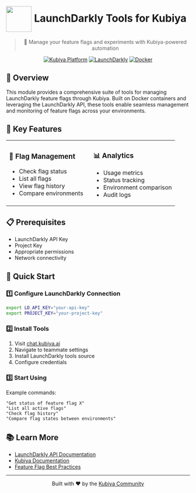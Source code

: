 # <img src="https://launchdarkly.com/favicon.ico" width="70" align="center" /> LaunchDarkly Tools for Kubiya

<div align="center">

> 🚀 Manage your feature flags and experiments with Kubiya-powered automation

[![Kubiya Platform](https://img.shields.io/badge/Kubiya-Platform-blue?style=for-the-badge)](https://chat.kubiya.ai)
[![LaunchDarkly](https://img.shields.io/badge/LaunchDarkly-Managed-00C9C9?style=for-the-badge)](https://launchdarkly.com/)
[![Docker](https://img.shields.io/badge/Docker-Powered-2496ED?style=for-the-badge&logo=docker&logoColor=white)](https://www.docker.com)

</div>

## 🎯 Overview

This module provides a comprehensive suite of tools for managing LaunchDarkly feature flags through Kubiya. Built on Docker containers and leveraging the LaunchDarkly API, these tools enable seamless management and monitoring of feature flags across your environments.

## 🔑 Key Features

<table>
<tr>
<td width="50%">

### 🚩 Flag Management
- Check flag status
- List all flags
- View flag history
- Compare environments

</td>
<td width="50%">

### 📊 Analytics
- Usage metrics
- Status tracking
- Environment comparison
- Audit logs

</td>
</tr>
</table>

## 📋 Prerequisites

- LaunchDarkly API Key
- Project Key
- Appropriate permissions
- Network connectivity

## 🚀 Quick Start

### 1️⃣ Configure LaunchDarkly Connection

```bash
export LD_API_KEY="your-api-key"
export PROJECT_KEY="your-project-key"
```

### 2️⃣ Install Tools

1. Visit [chat.kubiya.ai](https://chat.kubiya.ai)
2. Navigate to teammate settings
3. Install LaunchDarkly tools source
4. Configure credentials

### 3️⃣ Start Using

Example commands:
```
"Get status of feature flag X"
"List all active flags"
"Check flag history"
"Compare flag states between environments"
```

## 📚 Learn More

- [LaunchDarkly API Documentation](https://docs.launchdarkly.com/home/connecting/api)
- [Kubiya Documentation](https://docs.kubiya.ai)
- [Feature Flag Best Practices](https://launchdarkly.com/blog/best-practices-feature-flags/)

---

<div align="center">

Built with ❤️ by the [Kubiya Community](https://chat.kubiya.ai)

</div> 
